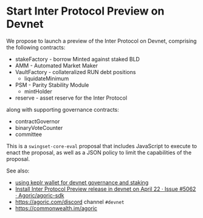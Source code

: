 # Start Inter Protocol Preview on Devnet

We propose to launch a preview of the Inter Protocol on Devnet,
comprising the following contracts:

  - stakeFactory - borrow Minted against staked BLD
  - AMM - Automated Market Maker
  - VaultFactory - collateralized RUN debt positions
    - liquidateMinimum
  - PSM - Parity Stability Module
    - mintHolder
  - reserve - asset reserve for the Inter Protocol

along with supporting governance contracts:
  - contractGovernor
  - binaryVoteCounter
  - committee

This is a `swingset-core-eval` proposal that includes JavaScript to execute to enact the proposal, as well as a JSON policy to limit the capabilities of the proposal.

See also:
 - [using keplr wallet for devnet governance and staking](https://github.com/Agoric/documentation/issues/668)
 - [Install Inter Protocol Preview release in devnet on April 22 · Issue \#5062 · Agoric/agoric\-sdk](https://github.com/Agoric/agoric-sdk/issues/5062)
 - https://agoric.com/discord channel `#devnet`
 - https://commonwealth.im/agoric
